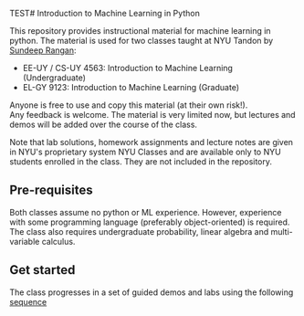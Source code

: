 TEST# Introduction to Machine Learning in Python

This repository provides instructional material for 
machine learning in python.  The material is used for two classes taught at NYU Tandon
by [Sundeep Rangan](http://wireless.engineering.nyu.edu/sundeep-rangan/):

* EE-UY / CS-UY 4563: Introduction to Machine Learning (Undergraduate)
* EL-GY 9123: Introduction to Machine Learning (Graduate)

Anyone is free to use and copy this material (at their own risk!).  
Any feedback
is welcome.  The material is very limited now, but lectures and demos will
be added over the course of the class.  

Note that lab solutions, homework assignments and lecture notes are given in 
NYU's proprietary system NYU Classes and are available only to
NYU students enrolled in the class.    They are not included in the repository.

## Pre-requisites

Both classes assume no python or ML experience.  However, experience
with some programming language (preferably object-oriented) is required.
The class also requires undergraduate probability, 
linear algebra and multi-variable calculus.  

## Get started
The class progresses in a set of guided demos and labs using the following [sequence](sequence.md)



